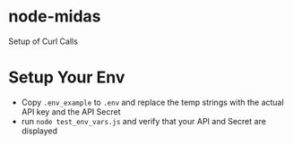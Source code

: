 # node-midas
Setup of Curl Calls

# Setup Your Env
- Copy `.env_example` to `.env` and replace the temp strings with the actual API key and the API Secret
- run `node test_env_vars.js` and verify that your API and Secret are displayed

